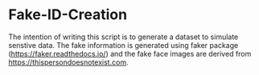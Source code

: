 # Fake-ID-Creation

The intention of writing this script is to generate a dataset to simulate senstive data. The fake information is generated using faker package (https://faker.readthedocs.io/) and the fake face images are derived from https://thispersondoesnotexist.com.

